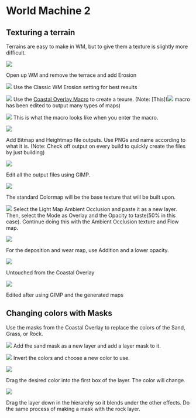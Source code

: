# World Machine 2
## Texturing a terrain
Terrains are easy to make in WM, but to give them a texture is slightly more difficult.

![](wmstartup.PNG)

Open up WM and remove the terrace and add Erosion

![](erosion.PNG)
Use the Classic WM Erosion setting for best results

![](maps+co.PNG)
Use the [Coastal Overlay Macro](http://www.world-machine.com/library/index.php?entry=47&focus=1) to create a texure. (Note: [This](![](software/worldmachine2/CoastalOverlay.dev) macro has been edited to output many types of maps)

![](co.PNG)
This is what the macro looks like when you enter the macro.

![](final.PNG)

Add Bitmap and Heightmap file outputs. Use PNGs and name according to what it is. (Note: Check off output on every build to quickly create the files by just building)

![](edit.PNG)

Edit all the output files using GIMP.

![](cm.PNG)

The standard Colormap will be the base texture that will be built upon.

![](overlayopacity.PNG)
Select the Light Map Ambient Occlusion and paste it as a new layer. Then, select the Mode as Overlay and the Opacity to taste(50% in this case). Continue doing this with the Ambient Occlusion texture and Flow map.

![](depo.PNG)

For the deposition and wear map, use Addition and a lower opacity.

![](before.PNG)

Untouched from the Coastal Overlay

![](after.PNG)

Edited after using GIMP and the generated maps

## Changing colors with Masks

Use the masks from the Coastal Overlay to replace the colors of the Sand, Grass, or Rock.

![](mask.PNG)
Add the sand mask as a new layer and add a layer mask to it.

![](invert.PNG)
Invert the colors and choose a new color to use.

![](dragcolor.PNG)

Drag the desired color into the first box of the layer. The color will change.

![](dragdown.PNG)

Drag the layer down in the hierarchy so it blends under the other effects. Do the same process of making a mask with the rock layer.



















